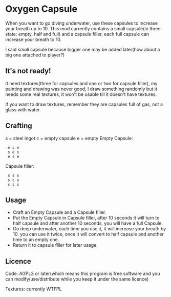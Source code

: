 Oxygen Capsule
==============
When you want to go diving underwater, use these capsules to increase your
breath up to 10.
This mod currently contains a small capsule(in three state: empty, half and
full)  and a capsule filler, each full capsule can increase your breath to 10.

I said *small* capsule because bigger one may be added later(how about a big
one attached to player?)

## It's not ready!
It need textures(three for capsules and one or two for capsule filler), my
painting and drawing was never good, I draw something randomly but it needs
some real textures, it won't be usable till it doesn't have textures.

If you want to draw textures, remember they are capsules full of gas, not
a glass with water.

## Crafting
s = steel ingot
c = empty capsule
e = empty
Empty Capsule:
```
 e s e
 s e s
 e s e
```
Capsule filler:
```
 s s s
 s c s
 s s s
```

## Usage
 - Craft an Empty Capsule and a Capsule filler.
 - Put the Empty Capsule in Capsule filler, after 10 seconds it will turn to
   half capsule and after another 10 seconds, you will have a full Capsule.
 - Go deep underwater, each time you use it, it will increase your breath by
   10\. you can use it twice, once it will convert to half capsule and another
   time to an empty one.
 - Return it to capsule filler for later usage.

## Licence
Code: AGPL3 or later(which means this program is free software and you can
modify/use/distribute while you keep it under the same licence)

Textures: currently WTFPL
